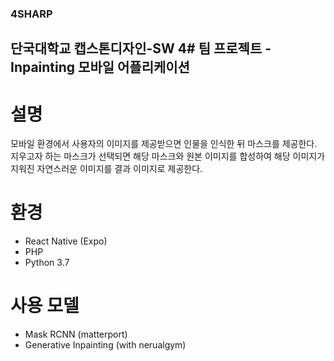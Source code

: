 ### 4SHARP
## 단국대학교 캡스톤디자인-SW 4# 팀 프로젝트 - Inpainting 모바일 어플리케이션

# 설명
모바일 환경에서 사용자의 이미지를 제공받으면 인물을 인식한 뒤 마스크를 제공한다.
지우고자 하는 마스크가 선택되면 해당 마스크와 원본 이미지를 합성하여 해당 이미지가 지워진 자연스러운 이미지를 결과 이미지로 제공한다.

# 환경
- React Native (Expo)
- PHP
- Python 3.7

# 사용 모델
- Mask RCNN (matterport)
- Generative Inpainting (with nerualgym)
